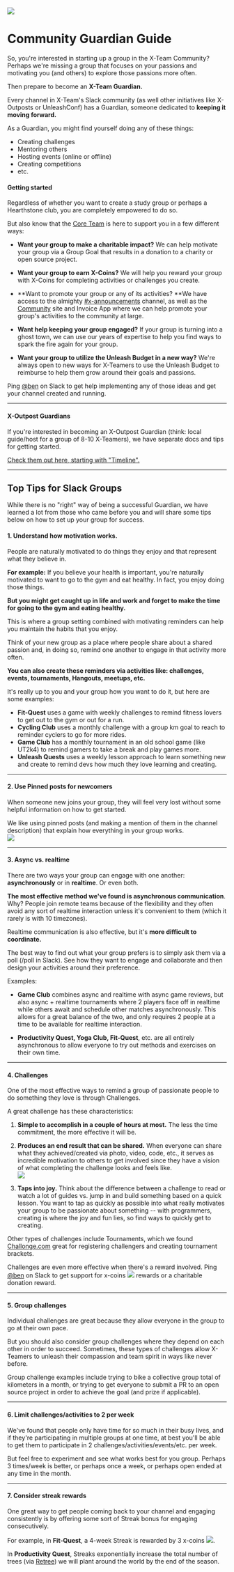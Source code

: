 # ![](/assets/33900983925_f8ca7ff276_o.jpg)

# Community Guardian Guide

So, you're interested in starting up a group in the X-Team Community? Perhaps we're missing a group that focuses on your passions and motivating you \(and others\) to explore those passions more often.

Then prepare to become an **X-Team Guardian.**

Every channel in X-Team's Slack community \(as well other initiatives like X-Outposts or UnleashConf\) has a Guardian, someone dedicated to **keeping it moving forward.**

As a Guardian, you might find yourself doing any of these things:

* Creating challenges
* Mentoring others
* Hosting events \(online or offline\)
* Creating competitions
* etc.

#### Getting started

Regardless of whether you want to create a study group or perhaps a Hearthstone club, you are completely empowered to do so.

But also know that the [Core Team](/technicalities.md#coreteam) is here to support you in a few different ways:

* **Want your group to make a charitable impact?** We can help motivate your group via a Group Goal that results in a donation to a charity or open source project.
* **Want your group to earn X-Coins?** We will help you reward your group with X-Coins for completing activities or challenges you create.

* **Want to promote your group or any of its activities? **We have access to the almighty [\#x-announcements](https://x-team.slack.com/messages/C0257R0RV/) channel, as well as the [Community](http://community.x-team.com) site and Invoice App where we can help promote your group's activities to the community at large.

* **Want help keeping your group engaged?** If your group is turning into a ghost town, we can use our years of expertise to help you find ways to spark the fire again for your group.

* **Want your group to utilize the Unleash Budget in a new way?** We're always open to new ways for X-Teamers to use the Unleash Budget to reimburse to help them grow around their goals and passions.

Ping [@ben](https://x-team.slack.com/messages/D23Q0MCQ6) on Slack to get help implementing any of those ideas and get your channel created and running.

---

#### X-Outpost Guardians

If you're interested in becoming an X-Outpost Guardian \(think: local guide/host for a group of 8-10 X-Teamers\), we have separate docs and tips for getting started.

[Check them out here, starting with "Timeline".](https://drive.google.com/drive/folders/0Bxk0c3Dj9ZSsUDVNSXVzOTc4c0E)

---

## Top Tips for Slack Groups

While there is no "right" way of being a successful Guardian, we have learned a lot from those who came before you and will share some tips below on how to set up your group for success.

#### 1. **Understand how motivation works.**

People are naturally motivated to do things they enjoy and that represent what they believe in.

**For example:** If you believe your health is important, you're naturally motivated to want to go to the gym and eat healthy. In fact, you enjoy doing those things.

**But you might get caught up in life and work and forget to make the time for going to the gym and eating healthy.**

This is where a group setting combined with motivating reminders can help you maintain the habits that you enjoy.

Think of your new group as a place where people share about a shared passion and, in doing so, remind one another to engage in that activity more often.

**You can also create these reminders via activities like: challenges, events, tournaments, Hangouts, meetups, etc.**

It's really up to you and your group how you want to do it, but here are some examples:

* **Fit-Quest** uses a game with weekly challenges to remind fitness lovers to get out to the gym or out for a run.
* **Cycling Club** uses a monthly challenge with a group km goal to reach to reminder cyclers to go for more rides.
* **Game Club** has a monthly tournament in an old school game \(like UT2k4\) to remind gamers to take a break and play games more.
* **Unleash Quests** uses a weekly lesson approach to learn something new and create to remind devs how much they love learning and creating.

---

#### 

#### 2. Use Pinned posts for newcomers

When someone new joins your group, they will feel very lost without some helpful information on how to get started.

We like using pinned posts \(and making a mention of them in the channel description\) that explain how everything in your group works.  
![](/assets/Screen&#32;Shot&#32;2018-01-26&#32;at&#32;8.12.20&#32;PM.png)

---

#### 3. Async vs. realtime

There are two ways your group can engage with one another: **asynchronously** or in **realtime**. Or even both.

**The most effective method we've found is asynchronous communication**. Why? People join remote teams because of the flexibility and they often avoid any sort of realtime interaction unless it's convenient to them \(which it rarely is with 10 timezones\).

Realtime communication is also effective, but it's **more difficult to coordinate.**

The best way to find out what your group prefers is to simply ask them via a poll \(/poll in Slack\). See how they want to engage and collaborate and then design your activities around their preference.

Examples:

* **Game Club** combines async and realtime with async game reviews, but also async + realtime tournaments where 2 players face off in realtime while others await and schedule other matches asynchronously. This allows for a great balance of the two, and only requires 2 people at a time to be available for realtime interaction.

* **Productivity Quest, Yoga Club, Fit-Quest**, etc. are all entirely asynchronous to allow everyone to try out methods and exercises on their own time.

---

#### 4. Challenges

One of the most effective ways to remind a group of passionate people to do something they love is through Challenges.

A great challenge has these characteristics:

1. **Simple to accomplish in a couple of hours at most.** The less the time commitment, the more effective it will be.

2. **Produces an end result that can be shared.** When everyone can share what they achieved/created via photo, video, code, etc., it serves as incredible motivation to others to get involved since they have a vision of what completing the challenge looks and feels like.  
   ![](/assets/Screen&#32;Shot&#32;2018-01-26&#32;at&#32;8.30.04&#32;PM.png)

3. **Taps into joy.** Think about the difference between a challenge to read or watch a lot of guides vs. jump in and build something based on a quick lesson. You want to tap as quickly as possible into what really motivates your group to be passionate about something -- with programmers, creating is where the joy and fun lies, so find ways to quickly get to creating.

Other types of challenges include Tournaments, which we found [Challonge.com](http://challonge.com) great for registering challengers and creating tournament brackets.

Challenges are even more effective when there's a reward involved. Ping [@ben](https://x-team.slack.com/messages/D23Q0MCQ6) on Slack to get support for x-coins ![](/assets/coin.png) rewards or a charitable donation reward.

---

#### 5. Group challenges

Individual challenges are great because they allow everyone in the group to go at their own pace.

But you should also consider group challenges where they depend on each other in order to succeed. Sometimes, these types of challenges allow X-Teamers to unleash their compassion and team spirit in ways like never before.

Group challenge examples include trying to bike a collective group total of kilometers in a month, or trying to get everyone to submit a PR to an open source project in order to achieve the goal \(and prize if applicable\).

---

#### 6. Limit challenges/activities to 2 per week

We've found that people only have time for so much in their busy lives, and if they're participating in multiple groups at one time, at best you'll be able to get them to participate in 2 challenges/activities/events/etc. per week.

But feel free to experiment and see what works best for you group. Perhaps 3 times/week is better, or perhaps once a week, or perhaps open ended at any time in the month.

---

#### 7. Consider streak rewards

One great way to get people coming back to your channel and engaging consistently is by offering some sort of Streak bonus for engaging consecutively.

For example, in **Fit-Quest**, a 4-week Streak is rewarded by 3 x-coins ![](/assets/coin.png).

In **Productivity Quest**, Streaks exponentially increase the total number of trees \(via [Retree](http://retree.com)\) we will plant around the world by the end of the season.


